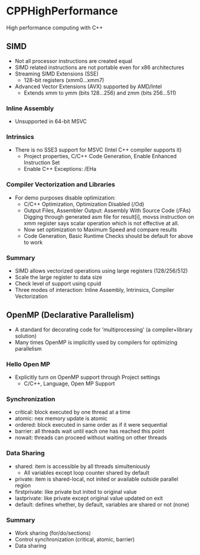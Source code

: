 # CPPHighPerformance
High performance computing with C++



## SIMD
- Not all processor instructions are created equal
- SIMD related instructions are not portable even for x86 architectures
- Streaming SIMD Extensions (SSE)
    - 128-bit registers (xmm0...xmm7)
- Advanced Vector Extensions (AVX) supported by AMD/Intel
    - Extends xmm to ymm (bits 128...256) and zmm (bits 256...511)


### Inline Assembly
- Unsupported in 64-bit MSVC


### Intrinsics
- There is no SSE3 support for MSVC (Intel C++ compiler supports it)
    - Project properties, C/C++ Code Generation, Enable Enhanced Instruction Set
    - Enable C++ Exceptions: /EHa


### Compiler Vectorization and Libraries
- For demo purposes disable optimization:
    - C/C++ Optimization, Optimization Disabled (/Od)
	- Output Files, Assembler Output: Assembly With Source Code (/FAs)
Digging through generated asm file for result[i], movss instruction on xmm register
says scalar operation which is not effective at all.
    - Now set optimization to Maximum Speed and compare results
	- Code Generation, Basic Runtime Checks should be default for above to work


### Summary
- SIMD allows vectorized operations using large registers (128/256/512)
- Scale the large register to data size
- Check level of support using cpuid
- Three modes of interaction: Inline Assembly, Intrinsics, Compiler Vectorization



## OpenMP (Declarative Parallelism)
- A standard for decorating code for 'multiprocessing' (a compiler+library solution)
- Many times OpenMP is implicitly used by compilers for optimizing parallelism


### Hello Open MP
- Explicitly turn on OpenMP support through Project settings
    - C/C++, Language, Open MP Support


### Synchronization
- critical: block executed by one thread at a time
- atomic: nex memory update is atomic
- ordered: block executed in same order as if it were sequential
- barrier: all threads wait until each one has reached this point
- nowait: threads can proceed without waiting on other threads


### Data Sharing
- shared: item is accessible by all threads simulteniously
    - All variables except loop counter shared by default
- private: item is shared-local, not inited or available outside parallel region
- firstprivate: like private but inited to original value
- lastprivate: like private except original value updated on exit
- default: defines whether, by default, variables are shared or not (none)


### Summary
- Work sharing (for/do/sections)
- Control synchronization (critical, atomic, barrier)
- Data sharing
